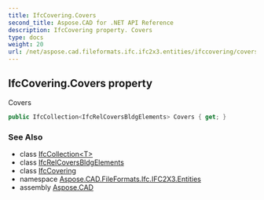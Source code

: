 ```yaml
---
title: IfcCovering.Covers
second_title: Aspose.CAD for .NET API Reference
description: IfcCovering property. Covers
type: docs
weight: 20
url: /net/aspose.cad.fileformats.ifc.ifc2x3.entities/ifccovering/covers/
---
```

## IfcCovering.Covers property

Covers

```csharp
public IfcCollection<IfcRelCoversBldgElements> Covers { get; }
```

### See Also

* class [IfcCollection&lt;T&gt;](../../../aspose.cad.fileformats.ifc/ifccollection-1/)
* class [IfcRelCoversBldgElements](../../ifcrelcoversbldgelements/)
* class [IfcCovering](../)
* namespace [Aspose.CAD.FileFormats.Ifc.IFC2X3.Entities](../../ifccovering/)
* assembly [Aspose.CAD](../../../)


